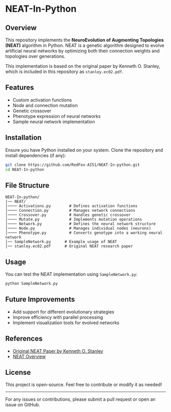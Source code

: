 # NEAT-In-Python

## Overview
This repository implements the **NeuroEvolution of Augmenting Topologies (NEAT)** algorithm in Python. NEAT is a genetic algorithm designed to evolve artificial neural networks by optimizing both their connection weights and topologies over generations.

This implementation is based on the original paper by Kenneth O. Stanley, which is included in this repository as `stanley.ec02.pdf`.

## Features
- Custom activation functions
- Node and connection mutation
- Genetic crossover
- Phenotype expression of neural networks
- Sample neural network implementation

## Installation
Ensure you have Python installed on your system. Clone the repository and install dependencies (if any):

```sh
git clone https://github.com/RedFox-AI51/NEAT-In-python.git
cd NEAT-In-python
```

## File Structure
```
NEAT-In-python/
|── NEAT/
│──── Activations.py        # Defines activation functions
│──── Connection.py         # Manages network connections
│──── Crossover.py          # Handles genetic crossover
│──── Mutate.py             # Implements mutation operations
│──── Network.py            # Defines the neural network structure
│──── Node.py               # Manages individual nodes (neurons)
│──── Phenotype.py          # Converts genotype into a working neural network
│── SampleNetwork.py      # Example usage of NEAT
│── stanley.ec02.pdf      # Original NEAT research paper
```

## Usage
You can test the NEAT implementation using `SampleNetwork.py`:

```sh
python SampleNetwork.py
```

## Future Improvements
- Add support for different evolutionary strategies
- Improve efficiency with parallel processing
- Implement visualization tools for evolved networks

## References
- [Original NEAT Paper by Kenneth O. Stanley](https://nn.cs.utexas.edu/downloads/papers/stanley.ec02.pdf)
- [NEAT Overview](http://www.cs.ucf.edu/~kstanley/neat.html)

## License
This project is open-source. Feel free to contribute or modify it as needed!

---

For any issues or contributions, please submit a pull request or open an issue on GitHub.
